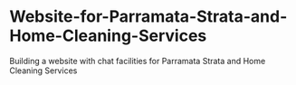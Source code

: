 # Website-for-Parramata-Strata-and-Home-Cleaning-Services
Building a website with chat facilities for Parramata Strata and Home Cleaning Services
